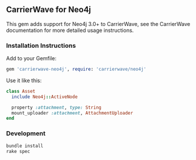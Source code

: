 ## CarrierWave for Neo4j

This gem adds support for Neo4j 3.0+ to CarrierWave, see the CarrierWave documentation for more detailed usage instructions.

### Installation Instructions

Add to your Gemfile:

```ruby
gem 'carrierwave-neo4j', require: 'carrierwave/neo4j'
```
Use it like this:

```ruby
class Asset
  include Neo4j::ActiveNode

  property :attachment, type: String
  mount_uploader :attachment, AttachmentUploader
end
```

### Development

```sh
bundle install
rake spec
```
